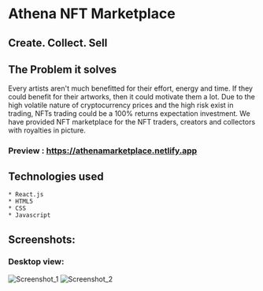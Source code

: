 # Athena NFT Marketplace
## Create. Collect. Sell
## The Problem it solves
Every artists aren't much benefitted for their effort, energy and time. If they could benefit for their artworks, then it could motivate them a lot. Due to the high volatile nature of cryptocurrency prices and the high risk exist in trading, NFTs trading could be a 100% returns expectation investment. We have provided NFT marketplace for the NFT traders, creators and collectors with royalties in picture.
### Preview : https://athenamarketplace.netlify.app
## Technologies used
    * React.js
    * HTML5
    * CSS
    * Javascript

## Screenshots:
### Desktop view:
![Screenshot_1](https://user-images.githubusercontent.com/78247889/132495420-b97f8455-edd7-43d2-b271-f813c73b1168.png)
![Screenshot_2](https://user-images.githubusercontent.com/78247889/132233854-956bb6ba-c57a-4237-bcf7-e4beddb0125c.png)


<!-- ### Video: https://www.loom.com/share/6da72013a2a148aa94f6bf18d328c465 -->
